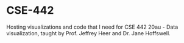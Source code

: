 # CSE-442
Hosting visualizations and code that I need for CSE 442 20au - Data visualization, taught by Prof. Jeffrey Heer and Dr. Jane Hoffswell.
